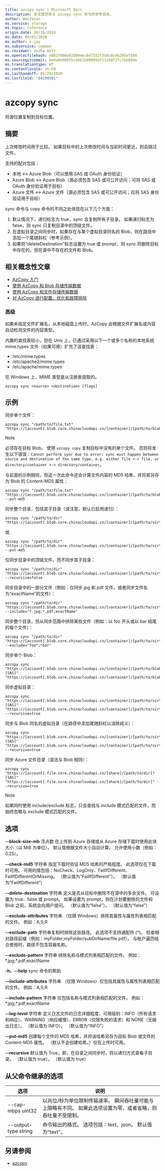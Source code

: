 ```yaml
---
title: azcopy sync | Microsoft Docs
description: 本文提供有关 azcopy sync 命令的参考信息。
author: WenJason
ms.service: storage
ms.topic: reference
origin.date: 10/16/2019
ms.date: 06/01/2020
ms.author: v-jay
ms.subservice: common
ms.reviewer: zezha-msft
ms.openlocfilehash: dd81fd86e92d944ec647552f3ddc0ceb285ef566
ms.sourcegitcommit: be0a8e909fbce6b1b09699a721268f2fc7eb89de
ms.translationtype: HT
ms.contentlocale: zh-CN
ms.lasthandoff: 05/29/2020
ms.locfileid: "84199501"
---
```

# <a name="azcopy-sync"></a>azcopy sync

将源位置复制到目标位置。

## <a name="synopsis"></a>摘要

上次修改时间用于比较。 如果目标中的上次修改时间与当前时间更近，则会跳过文件。

支持的配对包括：

- 本地 <-> Azure Blob（可以使用 SAS 或 OAuth 身份验证）
- Azure Blob <-> Azure Blob（源必须包含 SAS 或可公开访问；可将 SAS 或 OAuth 身份验证用于目标）
- Azure 文件 <-> Azure 文件（源必须包含 SAS 或可公开访问；应将 SAS 身份验证用于目标）

sync 命令与 copy 命令的不同之处体现在以下几个方面：

1. 默认情况下，递归标志为 true，sync 会复制所有子目录。 如果递归标志为 false，则 sync 只复制目录中的顶级文件。
2. 在虚拟目录之间同步时，如果存在与某个虚拟目录同名的 Blob，则在路径中添加一个尾随斜杠（参考示例）。
3. 如果将“deleteDestination”标志设置为 true 或 prompt，则 sync 将删除目标中存在的，但在源中不存在的文件和 Blob。

## <a name="related-conceptual-articles"></a>相关概念性文章

- [AzCopy 入门](storage-use-azcopy-v10.md)
- [使用 AzCopy 和 Blob 存储传输数据](storage-use-azcopy-blobs.md)
- [使用 AzCopy 和文件存储传输数据](storage-use-azcopy-files.md)
- [对 AzCopy 进行配置、优化和故障排除](storage-use-azcopy-configure.md)

### <a name="advanced"></a>高级

如果未指定文件扩展名，从本地磁盘上传时，AzCopy 会根据文件扩展名或内容自动检测文件的内容类型。

内置的查找表较小，但在 Unix 上，已通过采用以下一个或多个名称的本地系统 mime.types 文件（如果可用）扩充了该查找表：

- /etc/mime.types
- /etc/apache2/mime.types
- /etc/apache/mime.types

在 Windows 上，MIME 类型是从注册表提取的。

```azcopy
azcopy sync <source> <destination> [flags]
```

## <a name="examples"></a>示例

同步单个文件：

```azcopy
azcopy sync "/path/to/file.txt" "https://[account].blob.core.chinacloudapi.cn/[container]/[path/to/blob]"
```

> [!NOTE]
> 必须存在目标 Blob。 使用 `azcopy copy` 复制目标中没有的单个文件。 否则将发生以下错误：`Cannot perform sync due to error: sync must happen between source and destination of the same type, e.g. either file <-> file, or directory/container <-> directory/container`。

与前面的示例相同，但这一次此命令还会计算文件内容的 MD5 哈希，并将其另存为 Blob 的 Content-MD5 属性：

```azcopy
azcopy sync "/path/to/file.txt" "https://[account].blob.core.chinacloudapi.cn/[container]/[path/to/blob]" --put-md5
```

同步整个目录，包括其子目录（请注意，默认已启用递归）：

```azcopy
azcopy sync "/path/to/dir" "https://[account].blob.core.chinacloudapi.cn/[container]/[path/to/virtual/dir]"
```

或

```azcopy
azcopy sync "/path/to/dir" "https://[account].blob.core.chinacloudapi.cn/[container]/[path/to/virtual/dir]" --put-md5
```

仅同步目录中的顶级文件，而不同步其子目录：

```azcopy
azcopy sync "/path/to/dir" "https://[account].blob.core.chinacloudapi.cn/[container]/[path/to/virtual/dir]" --recursive=false
```

同步目录中的一部分文件（例如：仅同步 jpg 和 pdf 文件，或者同步文件名为“exactName”的文件）：

```azcopy
azcopy sync "/path/to/dir" "https://[account].blob.core.chinacloudapi.cn/[container]/[path/to/virtual/dir]" --include="*.jpg;*.pdf;exactName"
```

同步整个目录，但从同步范围中排除某些文件（例如：以 foo 开头或以 bar 结尾的每个文件）：

```azcopy
azcopy sync "/path/to/dir" "https://[account].blob.core.chinacloudapi.cn/[container]/[path/to/virtual/dir]" --exclude="foo*;*bar"
```

同步单个 Blob：

```azcopy
azcopy sync "https://[account].blob.core.chinacloudapi.cn/[container]/[path/to/blob]?[SAS]" "https://[account].blob.core.chinacloudapi.cn/[container]/[path/to/blob]"
```

同步虚拟目录：

```azcopy
azcopy sync "https://[account].blob.core.chinacloudapi.cn/[container]/[path/to/virtual/dir]?[SAS]" "https://[account].blob.core.chinacloudapi.cn/[container]/[path/to/virtual/dir]" --recursive=true
```

同步与 Blob 同名的虚拟目录（在路径中添加尾随斜杠以消除歧义）：

```azcopy
azcopy sync "https://[account].blob.core.chinacloudapi.cn/[container]/[path/to/virtual/dir]/?[SAS]" "https://[account].blob.core.chinacloudapi.cn/[container]/[path/to/virtual/dir]/" --recursive=true
```

同步 Azure 文件目录（语法与 Blob 相同）：

```azcopy
azcopy sync "https://[account].file.core.chinacloudapi.cn/[share]/[path/to/dir]?[SAS]" "https://[account].file.core.chinacloudapi.cn/[share]/[path/to/dir]" --recursive=true
```

> [!NOTE]
> 如果同时使用 include/exclude 标志，只会查找与 include 模式匹配的文件，而始终忽略与 exclude 模式匹配的文件。

## <a name="options"></a>选项

**--block-size-mb** 浮点数         在上传到 Azure 存储或从 Azure 存储下载时使用此块大小（以 MiB 为单位）。 默认值根据文件大小自动计算。 允许使用小数（例如：0.25）。

**--check-md5** 字符串           指定下载时验证 MD5 哈希的严格程度。 此选项仅在下载时可用。 可用的值包括：NoCheck、LogOnly、FailIfDifferent、FailIfDifferentOrMissing。 （默认值为“FailIfDifferent”）。 （默认值为“FailIfDifferent”）

**--delete-destination** 字符串   定义是否从目标中删除不在源中的多余文件。 可设置为 true、false 或 prompt。 如果设置为 prompt，则在计划要删除的文件和 Blob 之前，系统会向用户提问。 （默认值为“false”）。 （默认值为“false”）

**--exclude-attributes** 字符串   （仅限 Windows）排除其属性与属性列表相匹配的文件。 例如：A;S;R

**--exclude-path** 字符串复制时排除这些路径。 此选项不支持通配符 (*)。 检查相对路径前缀（例如：myFolder;myFolder/subDirName/file.pdf）。 与帐户遍历结合使用时，路径不包含容器名称。

**--exclude-pattern** 字符串      排除名称与模式列表相匹配的文件。 例如：\*.jpg;\*.pdf;exactName

**-h、--help**                         sync 命令的帮助

**--include-attributes** 字符串   （仅限 Windows）仅包括其属性与属性列表相匹配的文件。 例如：A;S;R

**--include-pattern** 字符串      仅包括名称与模式列表相匹配的文件。 例如：\*.jpg;\*.pdf;exactName

**--log-level** 字符串             定义日志文件的日志详细程度，可用级别：INFO（所有请求和响应）、WARNING（响应缓慢）、ERROR（仅限失败的请求）和 NONE（无输出日志）。 （默认值为 INFO）。 （默认值为“INFO”）

**--put-md5**                   创建每个文件的 MD5 哈希，并将该哈希另存为目标 Blob 或文件的 Content-MD5 属性。 （默认不会创建哈希。）仅在上传时可用。

**--recursive**                   默认值为 True，即，在目录之间同步时，将以递归方式查看子目录。 （默认值为 true）。 （默认值为 true）

## <a name="options-inherited-from-parent-commands"></a>从父命令继承的选项

|选项|说明|
|---|---|
|--cap-mbps uint32|以兆位/秒为单位限制传输速率。 瞬间吞吐量可能与上限略有不同。 如果此选项设置为零，或者省略，则吞吐量不受限制。|
|--output-type string|命令输出的格式。 选项包括：text、json。 默认值为“text”。|

## <a name="see-also"></a>另请参阅

- [azcopy](storage-ref-azcopy.md)
